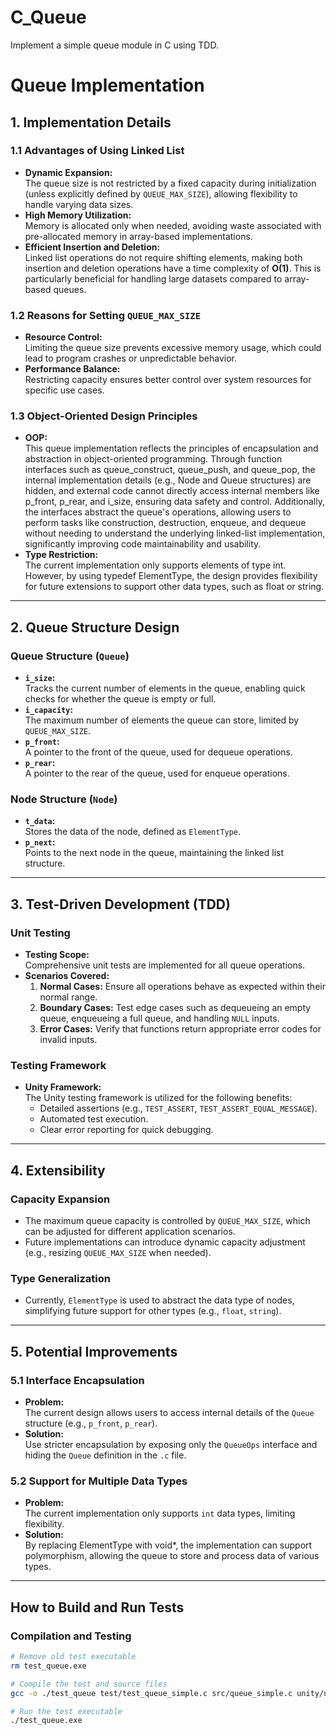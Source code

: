 # C_Queue
Implement a simple queue module in C using TDD.

# Queue Implementation

## 1. Implementation Details

### 1.1 Advantages of Using Linked List
- **Dynamic Expansion:**  
  The queue size is not restricted by a fixed capacity during initialization (unless explicitly defined by `QUEUE_MAX_SIZE`), allowing flexibility to handle varying data sizes.
- **High Memory Utilization:**  
  Memory is allocated only when needed, avoiding waste associated with pre-allocated memory in array-based implementations.
- **Efficient Insertion and Deletion:**  
  Linked list operations do not require shifting elements, making both insertion and deletion operations have a time complexity of **O(1)**. This is particularly beneficial for handling large datasets compared to array-based queues.

### 1.2 Reasons for Setting `QUEUE_MAX_SIZE`
- **Resource Control:**  
  Limiting the queue size prevents excessive memory usage, which could lead to program crashes or unpredictable behavior.
- **Performance Balance:**  
  Restricting capacity ensures better control over system resources for specific use cases.

### 1.3 Object-Oriented Design Principles
- **OOP:**  
  This queue implementation reflects the principles of encapsulation and abstraction in object-oriented programming. Through function interfaces such as queue_construct, queue_push, and queue_pop, the internal implementation details (e.g., Node and Queue structures) are hidden, and external code cannot directly access internal members like p_front, p_rear, and i_size, ensuring data safety and control. Additionally, the interfaces abstract the queue's operations, allowing users to perform tasks like construction, destruction, enqueue, and dequeue without needing to understand the underlying linked-list implementation, significantly improving code maintainability and usability.
- **Type Restriction:**  
  The current implementation only supports elements of type int. However, by using typedef ElementType, the design provides flexibility for future extensions to support other data types, such as float or string.

---

## 2. Queue Structure Design

### Queue Structure (`Queue`)
- **`i_size`:**  
  Tracks the current number of elements in the queue, enabling quick checks for whether the queue is empty or full.
- **`i_capacity`:**  
  The maximum number of elements the queue can store, limited by `QUEUE_MAX_SIZE`.
- **`p_front`:**  
  A pointer to the front of the queue, used for dequeue operations.
- **`p_rear`:**  
  A pointer to the rear of the queue, used for enqueue operations.

### Node Structure (`Node`)
- **`t_data`:**  
  Stores the data of the node, defined as `ElementType`.
- **`p_next`:**  
  Points to the next node in the queue, maintaining the linked list structure.

---

## 3. Test-Driven Development (TDD)

### Unit Testing
- **Testing Scope:**  
  Comprehensive unit tests are implemented for all queue operations.
- **Scenarios Covered:**  
  1. **Normal Cases:** Ensure all operations behave as expected within their normal range.  
  2. **Boundary Cases:** Test edge cases such as dequeueing an empty queue, enqueueing a full queue, and handling `NULL` inputs.  
  3. **Error Cases:** Verify that functions return appropriate error codes for invalid inputs.

### Testing Framework
- **Unity Framework:**  
  The Unity testing framework is utilized for the following benefits:
  - Detailed assertions (e.g., `TEST_ASSERT`, `TEST_ASSERT_EQUAL_MESSAGE`).
  - Automated test execution.
  - Clear error reporting for quick debugging.

---

## 4. Extensibility

### Capacity Expansion
- The maximum queue capacity is controlled by `QUEUE_MAX_SIZE`, which can be adjusted for different application scenarios.
- Future implementations can introduce dynamic capacity adjustment (e.g., resizing `QUEUE_MAX_SIZE` when needed).

### Type Generalization
- Currently, `ElementType` is used to abstract the data type of nodes, simplifying future support for other types (e.g., `float`, `string`).

---

## 5. Potential Improvements

### 5.1 Interface Encapsulation
- **Problem:**  
  The current design allows users to access internal details of the `Queue` structure (e.g., `p_front`, `p_rear`).
- **Solution:**  
  Use stricter encapsulation by exposing only the `QueueOps` interface and hiding the `Queue` definition in the `.c` file.

### 5.2 Support for Multiple Data Types
- **Problem:**  
  The current implementation only supports `int` data types, limiting flexibility.
- **Solution:**  
  By replacing ElementType with void*, the implementation can support polymorphism, allowing the queue to store and process data of various types.

---

## How to Build and Run Tests

### Compilation and Testing
```bash
# Remove old test executable
rm test_queue.exe

# Compile the test and source files
gcc -o ./test_queue test/test_queue_simple.c src/queue_simple.c unity/unity.c -Iunity -Isrc

# Run the test executable
./test_queue.exe
